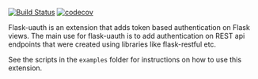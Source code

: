 [![Build Status](https://travis-ci.org/pmatigakis/flask-uauth.svg?branch=develop)](https://travis-ci.org/pmatigakis/flask-uauth)
[![codecov](https://codecov.io/gh/pmatigakis/flask-uauth/branch/develop/graph/badge.svg)](https://codecov.io/gh/pmatigakis/flask-uauth)

Flask-uauth is an extension that adds token based authentication on Flask views.
The main use for flask-uauth is to add authentication on REST api endpoints that 
were created using libraries like flask-restful etc.

See the scripts in the `examples` folder for instructions on how to use this extension.
